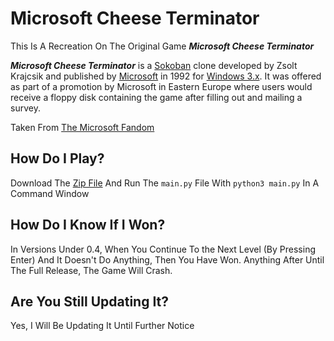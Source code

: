 # Microsoft Cheese Terminator

This Is A Recreation On The Original Game _**Microsoft Cheese Terminator**_

_**Microsoft Cheese Terminator**_ is a [Sokoban](http://en.wikipedia.org/wiki/Sokoban "wikipedia:Sokoban") clone developed by Zsolt Krajcsik and published by [Microsoft](https://microsoft.fandom.com/wiki/Microsoft "Microsoft") in 1992 for [Windows 3.x](https://microsoft.fandom.com/wiki/Windows_3.x "Windows 3.x"). It was offered as part of a promotion by Microsoft in Eastern Europe where users would receive a floppy disk containing the game after filling out and mailing a survey.

Taken From [The Microsoft Fandom](https://microsoft.fandom.com/wiki/Microsoft_Cheese_Terminator "Microsoft Fandom")

## How Do I Play?
Download The [Zip File](https://github.com/coderpro1234-2/Cheese-Terminator-Python/releases/download/v0.0.3/Cheese-Terminator.zip "Download Link") And Run The `main.py` File With `python3 main.py` In A Command Window

## How Do I Know If I Won?
In Versions Under 0.4,  When You Continue To the Next Level (By Pressing Enter) And It Doesn't Do Anything, Then You Have Won. Anything After Until The Full Release, The Game Will Crash.

## Are You Still Updating It?
Yes, I Will Be Updating It Until Further Notice
